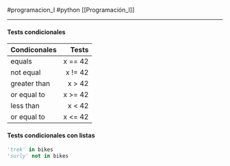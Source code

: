 #programacion_I #python [[Programación_I]]

---

#### Tests condicionales

Condiconales | Tests
:--------------------- | ------------:
equals | x == 42
not equal | x != 42
greater than | x > 42
	or equal to | x >= 42
less than | x < 42
or equal to | x <= 42

#### Tests condicionales con listas
```python
'trek' in bikes
'surly' not in bikes
```

